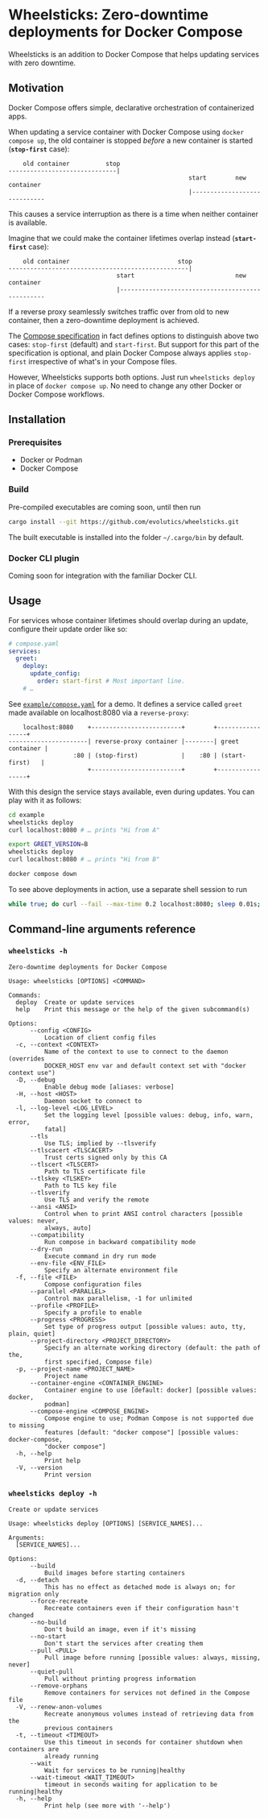 # Wheelsticks: Zero-downtime deployments for Docker Compose

Wheelsticks is an addition to Docker Compose that helps updating services with
zero downtime.

## Motivation

Docker Compose offers simple, declarative orchestration of containerized apps.

When updating a service container with Docker Compose using `docker compose up`,
the old container is stopped _before_ a new container is started
(**`stop-first`** case):

```
    old container          stop
------------------------------|
                                                  start        new container
                                                  |-----------------------------
```

This causes a service interruption as there is a time when neither container is
available.

Imagine that we could make the container lifetimes overlap instead
(**`start-first`** case):

```
    old container                              stop
--------------------------------------------------|
                              start                            new container
                              |-------------------------------------------------
```

If a reverse proxy seamlessly switches traffic over from old to new container,
then a zero-downtime deployment is achieved.

The
[Compose specification](https://github.com/compose-spec/compose-spec/blob/master/deploy.md)
in fact defines options to distinguish above two cases: `stop-first` (default)
and `start-first`. But support for this part of the specification is optional,
and plain Docker Compose always applies `stop-first` irrespective of what's in
your Compose files.

However, Wheelsticks supports both options. Just run `wheelsticks deploy` in
place of `docker compose up`. No need to change any other Docker or Docker
Compose workflows.

## Installation

### Prerequisites

- Docker or Podman
- Docker Compose

### Build

Pre-compiled executables are coming soon, until then run

```bash
cargo install --git https://github.com/evolutics/wheelsticks.git
```

The built executable is installed into the folder `~/.cargo/bin` by default.

### Docker CLI plugin

Coming soon for integration with the familiar Docker CLI.

## Usage

For services whose container lifetimes should overlap during an update,
configure their update order like so:

```yaml
# compose.yaml
services:
  greet:
    deploy:
      update_config:
        order: start-first # Most important line.
    # …
```

See [`example/compose.yaml`](example/compose.yaml) for a demo. It defines a
service called `greet` made available on localhost:8080 via a `reverse-proxy`:

```
    localhost:8080    +-------------------------+        +-----------------+
----------------------| reverse-proxy container |--------| greet container |
                  :80 | (stop-first)            |    :80 | (start-first)   |
                      +-------------------------+        +-----------------+
```

With this design the service stays available, even during updates. You can play
with it as follows:

```bash
cd example
wheelsticks deploy
curl localhost:8080 # … prints "Hi from A"

export GREET_VERSION=B
wheelsticks deploy
curl localhost:8080 # … prints "Hi from B"

docker compose down
```

To see above deployments in action, use a separate shell session to run

```bash
while true; do curl --fail --max-time 0.2 localhost:8080; sleep 0.01s; done
```

## Command-line arguments reference

### `wheelsticks -h`

```
Zero-downtime deployments for Docker Compose

Usage: wheelsticks [OPTIONS] <COMMAND>

Commands:
  deploy  Create or update services
  help    Print this message or the help of the given subcommand(s)

Options:
      --config <CONFIG>
          Location of client config files
  -c, --context <CONTEXT>
          Name of the context to use to connect to the daemon (overrides
          DOCKER_HOST env var and default context set with "docker context use")
  -D, --debug
          Enable debug mode [aliases: verbose]
  -H, --host <HOST>
          Daemon socket to connect to
  -l, --log-level <LOG_LEVEL>
          Set the logging level [possible values: debug, info, warn, error,
          fatal]
      --tls
          Use TLS; implied by --tlsverify
      --tlscacert <TLSCACERT>
          Trust certs signed only by this CA
      --tlscert <TLSCERT>
          Path to TLS certificate file
      --tlskey <TLSKEY>
          Path to TLS key file
      --tlsverify
          Use TLS and verify the remote
      --ansi <ANSI>
          Control when to print ANSI control characters [possible values: never,
          always, auto]
      --compatibility
          Run compose in backward compatibility mode
      --dry-run
          Execute command in dry run mode
      --env-file <ENV_FILE>
          Specify an alternate environment file
  -f, --file <FILE>
          Compose configuration files
      --parallel <PARALLEL>
          Control max parallelism, -1 for unlimited
      --profile <PROFILE>
          Specify a profile to enable
      --progress <PROGRESS>
          Set type of progress output [possible values: auto, tty, plain, quiet]
      --project-directory <PROJECT_DIRECTORY>
          Specify an alternate working directory (default: the path of the,
          first specified, Compose file)
  -p, --project-name <PROJECT_NAME>
          Project name
      --container-engine <CONTAINER_ENGINE>
          Container engine to use [default: docker] [possible values: docker,
          podman]
      --compose-engine <COMPOSE_ENGINE>
          Compose engine to use; Podman Compose is not supported due to missing
          features [default: "docker compose"] [possible values: docker-compose,
          "docker compose"]
  -h, --help
          Print help
  -V, --version
          Print version
```

### `wheelsticks deploy -h`

```
Create or update services

Usage: wheelsticks deploy [OPTIONS] [SERVICE_NAMES]...

Arguments:
  [SERVICE_NAMES]...

Options:
      --build
          Build images before starting containers
  -d, --detach
          This has no effect as detached mode is always on; for migration only
      --force-recreate
          Recreate containers even if their configuration hasn't changed
      --no-build
          Don't build an image, even if it's missing
      --no-start
          Don't start the services after creating them
      --pull <PULL>
          Pull image before running [possible values: always, missing, never]
      --quiet-pull
          Pull without printing progress information
      --remove-orphans
          Remove containers for services not defined in the Compose file
  -V, --renew-anon-volumes
          Recreate anonymous volumes instead of retrieving data from the
          previous containers
  -t, --timeout <TIMEOUT>
          Use this timeout in seconds for container shutdown when containers are
          already running
      --wait
          Wait for services to be running|healthy
      --wait-timeout <WAIT_TIMEOUT>
          timeout in seconds waiting for application to be running|healthy
  -h, --help
          Print help (see more with '--help')
```
